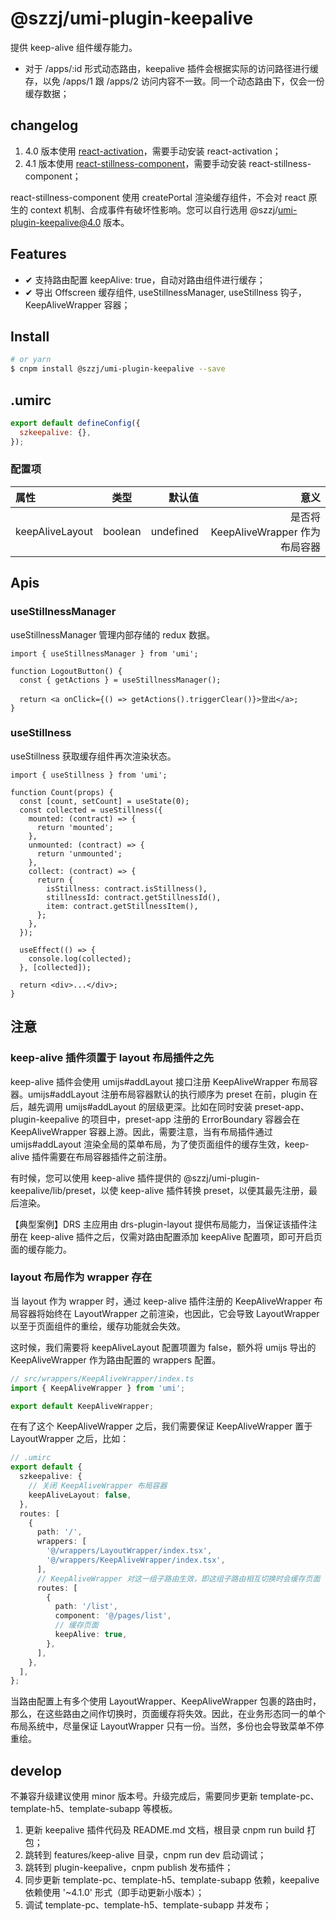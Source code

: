 # @szzj/umi-plugin-keepalive

提供 keep-alive 组件缓存能力。

- 对于 /apps/\:id 形式动态路由，keepalive 插件会根据实际的访问路径进行缓存，以免 /apps/1 跟 /apps/2 访问内容不一致。同一个动态路由下，仅会一份缓存数据；

## changelog

1. 4.0 版本使用 [react-activation](https://www.npmjs.com/package/react-activation)，需要手动安装 react-activation；
2. 4.1 版本使用 [react-stillness-component](https://www.npmjs.com/package/react-stillness-component)，需要手动安装 react-stillness-component；

react-stillness-component 使用 createPortal 渲染缓存组件，不会对 react 原生的 context 机制、合成事件有破坏性影响。您可以自行选用 @szzj/umi-plugin-keepalive@4.0 版本。

## Features

- ✔︎ 支持路由配置 keepAlive: true，自动对路由组件进行缓存；
- ✔︎ 导出 Offscreen 缓存组件, useStillnessManager, useStillness 钩子，KeepAliveWrapper 容器；

## Install

```bash
# or yarn
$ cnpm install @szzj/umi-plugin-keepalive --save
```

## .umirc

```js
export default defineConfig({
  szkeepalive: {},
});
```

### 配置项

| 属性            |  类型   |    默认值 |                                 意义 |
| :-------------- | :-----: | --------: | -----------------------------------: |
| keepAliveLayout | boolean | undefined | 是否将 KeepAliveWrapper 作为布局容器 |

## Apis

### useStillnessManager

useStillnessManager 管理内部存储的 redux 数据。

```tsx | pure
import { useStillnessManager } from 'umi';

function LogoutButton() {
  const { getActions } = useStillnessManager();

  return <a onClick={() => getActions().triggerClear()}>登出</a>;
}
```

### useStillness

useStillness 获取缓存组件再次渲染状态。

```tsx | pure
import { useStillness } from 'umi';

function Count(props) {
  const [count, setCount] = useState(0);
  const collected = useStillness({
    mounted: (contract) => {
      return 'mounted';
    },
    unmounted: (contract) => {
      return 'unmounted';
    },
    collect: (contract) => {
      return {
        isStillness: contract.isStillness(),
        stillnessId: contract.getStillnessId(),
        item: contract.getStillnessItem(),
      };
    },
  });

  useEffect(() => {
    console.log(collected);
  }, [collected]);

  return <div>...</div>;
}
```

## 注意

### keep-alive 插件须置于 layout 布局插件之先

keep-alive 插件会使用 umijs#addLayout 接口注册 KeepAliveWrapper 布局容器。umijs#addLayout 注册布局容器默认的执行顺序为 preset 在前，plugin 在后，越先调用 umijs#addLayout 的层级更深。比如在同时安装 preset-app、plugin-keepalive 的项目中，preset-app 注册的 ErrorBoundary 容器会在 KeepAliveWrapper 容器上游。因此，需要注意，当有布局插件通过 umijs#addLayout 渲染全局的菜单布局，为了使页面组件的缓存生效，keep-alive 插件需要在布局容器插件之前注册。

有时候，您可以使用 keep-alive 插件提供的 @szzj/umi-plugin-keepalive/lib/preset，以使 keep-alive 插件转换 preset，以便其最先注册，最后渲染。

【典型案例】DRS 主应用由 drs-plugin-layout 提供布局能力，当保证该插件注册在 keep-alive 插件之后，仅需对路由配置添加 keepAlive 配置项，即可开启页面的缓存能力。

### layout 布局作为 wrapper 存在

当 layout 作为 wrapper 时，通过 keep-alive 插件注册的 KeepAliveWrapper 布局容器将始终在 LayoutWrapper 之前渲染，也因此，它会导致 LayoutWrapper 以至于页面组件的重绘，缓存功能就会失效。

这时候，我们需要将 keepAliveLayout 配置项置为 false，额外将 umijs 导出的 KeepAliveWrapper 作为路由配置的 wrappers 配置。

```ts | pure
// src/wrappers/KeepAliveWrapper/index.ts
import { KeepAliveWrapper } from 'umi';

export default KeepAliveWrapper;
```

在有了这个 KeepAliveWrapper 之后，我们需要保证 KeepAliveWrapper 置于 LayoutWrapper 之后，比如：

```ts | pure
// .umirc
export default {
  szkeepalive: {
    // 关闭 KeepAliveWrapper 布局容器
    keepAliveLayout: false,
  },
  routes: [
    {
      path: '/',
      wrappers: [
        '@/wrappers/LayoutWrapper/index.tsx',
        '@/wrappers/KeepAliveWrapper/index.tsx',
      ],
      // KeepAliveWrapper 对这一组子路由生效，即这组子路由相互切换时会缓存页面
      routes: [
        {
          path: '/list',
          component: '@/pages/list',
          // 缓存页面
          keepAlive: true,
        },
      ],
    },
  ],
};
```

当路由配置上有多个使用 LayoutWrapper、KeepAliveWrapper 包裹的路由时，那么，在这些路由之间作切换时，页面缓存将失效。因此，在业务形态同一的单个布局系统中，尽量保证 LayoutWrapper 只有一份。当然，多份也会导致菜单不停重绘。

## develop

不兼容升级建议使用 minor 版本号。升级完成后，需要同步更新 template-pc、template-h5、template-subapp 等模板。

1. 更新 keepalive 插件代码及 README.md 文档，根目录 cnpm run build 打包；
2. 跳转到 features/keep-alive 目录，cnpm run dev 启动调试；
3. 跳转到 plugin-keepalive，cnpm publish 发布插件；
4. 同步更新 template-pc、template-h5、template-subapp 依赖，keepalive 依赖使用 '~4.1.0' 形式（即手动更新小版本）；
5. 调试 template-pc、template-h5、template-subapp 并发布；
